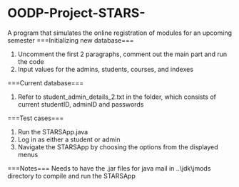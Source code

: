 # OODP-Project-STARS-
A program that simulates the online registration of modules for an upcoming semester
===Initializing new database===
1) Uncomment the first 2 paragraphs, comment out the main part and run the code
2) Input values for the admins, students, courses, and indexes

===Current database===
1) Refer to student_admin_details_2.txt in the folder, which consists of current studentID, adminID and passwords

===Test cases===
1) Run the STARSApp.java
2) Log in as either a student or admin
3) Navigate the STARSApp by choosing the options from the displayed menus

===Notes===
Needs to have the .jar files for java mail in ..\jdk\jmods directory to compile and run the STARSApp
